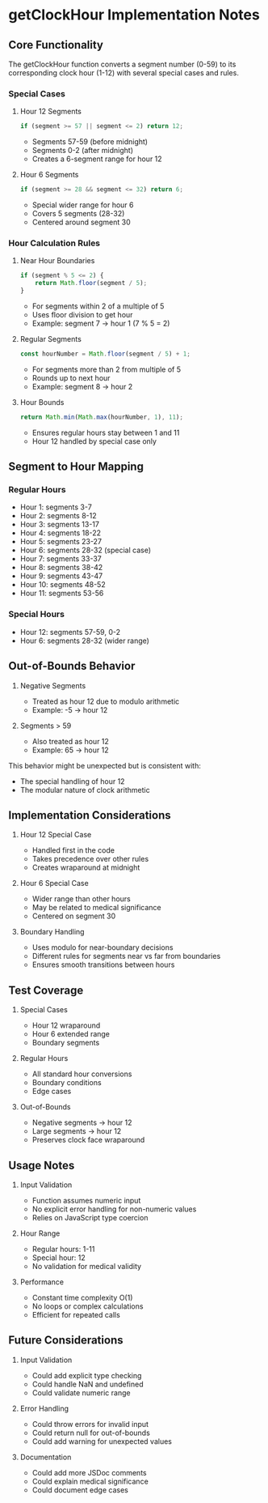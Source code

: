 # getClockHour Implementation Notes

## Core Functionality

The getClockHour function converts a segment number (0-59) to its corresponding clock hour (1-12) with several special cases and rules.

### Special Cases

1. Hour 12 Segments
   ```javascript
   if (segment >= 57 || segment <= 2) return 12;
   ```
   - Segments 57-59 (before midnight)
   - Segments 0-2 (after midnight)
   - Creates a 6-segment range for hour 12

2. Hour 6 Segments
   ```javascript
   if (segment >= 28 && segment <= 32) return 6;
   ```
   - Special wider range for hour 6
   - Covers 5 segments (28-32)
   - Centered around segment 30

### Hour Calculation Rules

1. Near Hour Boundaries
   ```javascript
   if (segment % 5 <= 2) {
       return Math.floor(segment / 5);
   }
   ```
   - For segments within 2 of a multiple of 5
   - Uses floor division to get hour
   - Example: segment 7 → hour 1 (7 % 5 = 2)

2. Regular Segments
   ```javascript
   const hourNumber = Math.floor(segment / 5) + 1;
   ```
   - For segments more than 2 from multiple of 5
   - Rounds up to next hour
   - Example: segment 8 → hour 2

3. Hour Bounds
   ```javascript
   return Math.min(Math.max(hourNumber, 1), 11);
   ```
   - Ensures regular hours stay between 1 and 11
   - Hour 12 handled by special case only

## Segment to Hour Mapping

### Regular Hours
- Hour 1: segments 3-7
- Hour 2: segments 8-12
- Hour 3: segments 13-17
- Hour 4: segments 18-22
- Hour 5: segments 23-27
- Hour 6: segments 28-32 (special case)
- Hour 7: segments 33-37
- Hour 8: segments 38-42
- Hour 9: segments 43-47
- Hour 10: segments 48-52
- Hour 11: segments 53-56

### Special Hours
- Hour 12: segments 57-59, 0-2
- Hour 6: segments 28-32 (wider range)

## Out-of-Bounds Behavior

1. Negative Segments
   - Treated as hour 12 due to modulo arithmetic
   - Example: -5 → hour 12

2. Segments > 59
   - Also treated as hour 12
   - Example: 65 → hour 12

This behavior might be unexpected but is consistent with:
- The special handling of hour 12
- The modular nature of clock arithmetic

## Implementation Considerations

1. Hour 12 Special Case
   - Handled first in the code
   - Takes precedence over other rules
   - Creates wraparound at midnight

2. Hour 6 Special Case
   - Wider range than other hours
   - May be related to medical significance
   - Centered on segment 30

3. Boundary Handling
   - Uses modulo for near-boundary decisions
   - Different rules for segments near vs far from boundaries
   - Ensures smooth transitions between hours

## Test Coverage

1. Special Cases
   - Hour 12 wraparound
   - Hour 6 extended range
   - Boundary segments

2. Regular Hours
   - All standard hour conversions
   - Boundary conditions
   - Edge cases

3. Out-of-Bounds
   - Negative segments → hour 12
   - Large segments → hour 12
   - Preserves clock face wraparound

## Usage Notes

1. Input Validation
   - Function assumes numeric input
   - No explicit error handling for non-numeric values
   - Relies on JavaScript type coercion

2. Hour Range
   - Regular hours: 1-11
   - Special hour: 12
   - No validation for medical validity

3. Performance
   - Constant time complexity O(1)
   - No loops or complex calculations
   - Efficient for repeated calls

## Future Considerations

1. Input Validation
   - Could add explicit type checking
   - Could handle NaN and undefined
   - Could validate numeric range

2. Error Handling
   - Could throw errors for invalid input
   - Could return null for out-of-bounds
   - Could add warning for unexpected values

3. Documentation
   - Could add more JSDoc comments
   - Could explain medical significance
   - Could document edge cases
